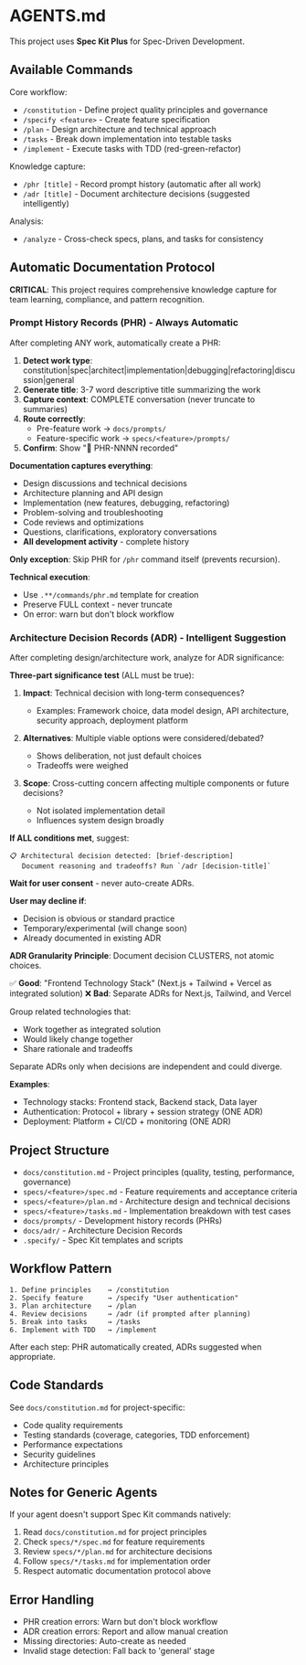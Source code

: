 # AGENTS.md

This project uses **Spec Kit Plus** for Spec-Driven Development.

## Available Commands

Core workflow:
- `/constitution` - Define project quality principles and governance
- `/specify <feature>` - Create feature specification
- `/plan` - Design architecture and technical approach
- `/tasks` - Break down implementation into testable tasks
- `/implement` - Execute tasks with TDD (red-green-refactor)

Knowledge capture:
- `/phr [title]` - Record prompt history (automatic after all work)
- `/adr [title]` - Document architecture decisions (suggested intelligently)

Analysis:
- `/analyze` - Cross-check specs, plans, and tasks for consistency

## Automatic Documentation Protocol

**CRITICAL**: This project requires comprehensive knowledge capture for team learning, compliance, and pattern recognition.

### Prompt History Records (PHR) - Always Automatic

After completing ANY work, automatically create a PHR:

1. **Detect work type**: constitution|spec|architect|implementation|debugging|refactoring|discussion|general
2. **Generate title**: 3-7 word descriptive title summarizing the work
3. **Capture context**: COMPLETE conversation (never truncate to summaries)
4. **Route correctly**:
   - Pre-feature work → `docs/prompts/`
   - Feature-specific work → `specs/<feature>/prompts/`
5. **Confirm**: Show "📝 PHR-NNNN recorded"

**Documentation captures everything**:
- Design discussions and technical decisions
- Architecture planning and API design
- Implementation (new features, debugging, refactoring)
- Problem-solving and troubleshooting
- Code reviews and optimizations
- Questions, clarifications, exploratory conversations
- **All development activity** - complete history

**Only exception**: Skip PHR for `/phr` command itself (prevents recursion).

**Technical execution**:
- Use `.**/commands/phr.md` template for creation
- Preserve FULL context - never truncate
- On error: warn but don't block workflow

### Architecture Decision Records (ADR) - Intelligent Suggestion

After completing design/architecture work, analyze for ADR significance:

**Three-part significance test** (ALL must be true):

1. **Impact**: Technical decision with long-term consequences?
   - Examples: Framework choice, data model design, API architecture, security approach, deployment platform

2. **Alternatives**: Multiple viable options were considered/debated?
   - Shows deliberation, not just default choices
   - Tradeoffs were weighed

3. **Scope**: Cross-cutting concern affecting multiple components or future decisions?
   - Not isolated implementation detail
   - Influences system design broadly

**If ALL conditions met**, suggest:
```
📋 Architectural decision detected: [brief-description]
   Document reasoning and tradeoffs? Run `/adr [decision-title]`
```

**Wait for user consent** - never auto-create ADRs.

**User may decline if**:
- Decision is obvious or standard practice
- Temporary/experimental (will change soon)
- Already documented in existing ADR

**ADR Granularity Principle**:
Document decision CLUSTERS, not atomic choices.

✅ **Good**: "Frontend Technology Stack" (Next.js + Tailwind + Vercel as integrated solution)
❌ **Bad**: Separate ADRs for Next.js, Tailwind, and Vercel

Group related technologies that:
- Work together as integrated solution
- Would likely change together
- Share rationale and tradeoffs

Separate ADRs only when decisions are independent and could diverge.

**Examples**:
- Technology stacks: Frontend stack, Backend stack, Data layer
- Authentication: Protocol + library + session strategy (ONE ADR)
- Deployment: Platform + CI/CD + monitoring (ONE ADR)

## Project Structure

- `docs/constitution.md` - Project principles (quality, testing, performance, governance)
- `specs/<feature>/spec.md` - Feature requirements and acceptance criteria
- `specs/<feature>/plan.md` - Architecture design and technical decisions
- `specs/<feature>/tasks.md` - Implementation breakdown with test cases
- `docs/prompts/` - Development history records (PHRs)
- `docs/adr/` - Architecture Decision Records
- `.specify/` - Spec Kit templates and scripts

## Workflow Pattern

```
1. Define principles    → /constitution
2. Specify feature      → /specify "User authentication"
3. Plan architecture    → /plan
4. Review decisions     → /adr (if prompted after planning)
5. Break into tasks     → /tasks
6. Implement with TDD   → /implement
```

After each step: PHR automatically created, ADRs suggested when appropriate.

## Code Standards

See `docs/constitution.md` for project-specific:
- Code quality requirements
- Testing standards (coverage, categories, TDD enforcement)
- Performance expectations
- Security guidelines
- Architecture principles

## Notes for Generic Agents

If your agent doesn't support Spec Kit commands natively:
1. Read `docs/constitution.md` for project principles
2. Check `specs/*/spec.md` for feature requirements
3. Review `specs/*/plan.md` for architecture decisions
4. Follow `specs/*/tasks.md` for implementation order
5. Respect automatic documentation protocol above

## Error Handling

- PHR creation errors: Warn but don't block workflow
- ADR creation errors: Report and allow manual creation
- Missing directories: Auto-create as needed
- Invalid stage detection: Fall back to 'general' stage
